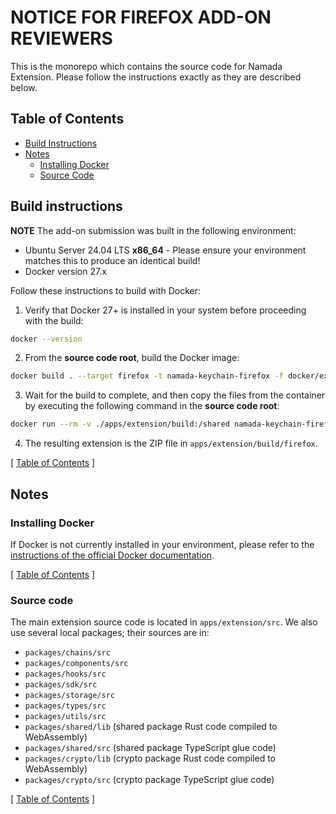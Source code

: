 # NOTICE FOR FIREFOX ADD-ON REVIEWERS

This is the monorepo which contains the source code for Namada Extension. Please follow the instructions
exactly as they are described below.

## Table of Contents

- [Build Instructions](#build-instructions)
- [Notes](#notes)
  - [Installing Docker](#installing-docker)
  - [Source Code](#source-code)

## Build instructions

**NOTE** The add-on submission was built in the following environment:

- Ubuntu Server 24.04 LTS **x86_64** - Please ensure your environment matches this to produce an identical build!
- Docker version 27.x

Follow these instructions to build with Docker:

1. Verify that Docker 27+ is installed in your system before proceeding with the build:

```bash
docker --version
```

2. From the **source code root**, build the Docker image:

```bash
docker build . --target firefox -t namada-keychain-firefox -f docker/extension/Dockerfile
```

3. Wait for the build to complete, and then copy the files from the container by executing the following command in the **source code root**:

```bash
docker run --rm -v ./apps/extension/build:/shared namada-keychain-firefox cp -r /app/apps/extension/build/. /shared/
```

4. The resulting extension is the ZIP file in `apps/extension/build/firefox`.

[ [Table of Contents](#table-of-contents) ]

## Notes

### Installing Docker

If Docker is not currently installed in your environment, please refer to the [instructions of the official Docker documentation](https://docs.docker.com/engine/install/ubuntu/).

[ [Table of Contents](#table-of-contents) ]

### Source code

The main extension source code is located in `apps/extension/src`. We also use
several local packages; their sources are in:

- `packages/chains/src`
- `packages/components/src`
- `packages/hooks/src`
- `packages/sdk/src`
- `packages/storage/src`
- `packages/types/src`
- `packages/utils/src`
- `packages/shared/lib` (shared package Rust code compiled to WebAssembly)
- `packages/shared/src` (shared package TypeScript glue code)
- `packages/crypto/lib` (crypto package Rust code compiled to WebAssembly)
- `packages/crypto/src` (crypto package TypeScript glue code)

[ [Table of Contents](#table-of-contents) ]

